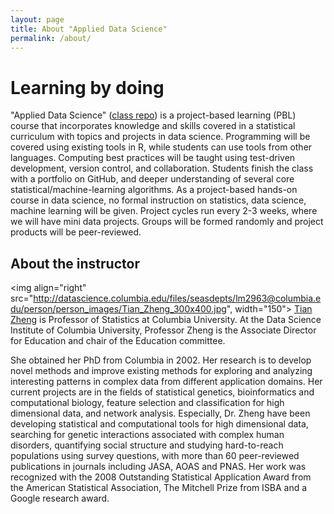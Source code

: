 ```yaml
---
layout: page
title: About "Applied Data Science"
permalink: /about/
---
```


# Learning by doing

"Applied Data Science" ([class repo](https://github.com/TZstatsADS)) is a project-based learning (PBL) course that incorporates knowledge and skills covered in a statistical curriculum with topics and projects in data science. Programming will be covered using existing tools in R, while students can use tools from other languages. Computing best practices will be taught using test-driven development, version control, and collaboration. Students finish the class with a portfolio on GitHub, and deeper understanding of several core statistical/machine-learning algorithms. As a project-based hands-on course in data science, no formal instruction on statistics, data science, machine learning will be given. Project cycles run every 2-3 weeks, where we will have mini data projects. Groups will be formed randomly and project products will be peer-reviewed.

## About the instructor

<img align="right" src="http://datascience.columbia.edu/files/seasdepts/lm2963@columbia.edu/person/person_images/Tian_Zheng_300x400.jpg", width="150"> [Tian Zheng](http://www.stat.columbia.edu/~tzheng) is Professor of Statistics at Columbia University. At the Data Science Institute of Columbia University, Professor Zheng is the Associate Director for Education and chair of the Education committee. 

She obtained her PhD from Columbia in 2002. Her research is to develop novel methods and improve existing methods for exploring and analyzing interesting patterns in complex data from different application domains. Her current projects are in the fields of statistical genetics, bioinformatics and computational biology, feature selection and classification for high dimensional data, and network analysis. Especially, Dr. Zheng have been developing statistical and computational tools for high dimensional data, searching for genetic interactions associated with complex human disorders, quantifying social structure and studying hard-to-reach populations using survey questions, with more than 60 peer-reviewed publications in journals including JASA, AOAS and PNAS. Her work was recognized with the 2008 Outstanding Statistical Application Award from the American Statistical Association, The Mitchell Prize from ISBA and a Google research award. 